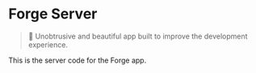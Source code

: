 # Forge Server

> 🏹 Unobtrusive and beautiful app built to improve the development experience.

This is the server code for the Forge app.